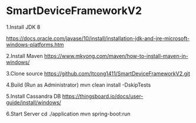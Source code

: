 # SmartDeviceFrameworkV2

1.Install JDK 8

https://docs.oracle.com/javase/10/install/installation-jdk-and-jre-microsoft-windows-platforms.htm

2.Install Maven
https://www.mkyong.com/maven/how-to-install-maven-in-windows/

3.Clone source
https://github.com/ltcong1411/SmartDeviceFrameworkV2.git

4.Build (Run as Administrator)
mvn clean install -DskipTests

5.Install Cassandra DB
https://thingsboard.io/docs/user-guide/install/windows/

6.Start Server
cd ./application
mvn spring-boot:run
